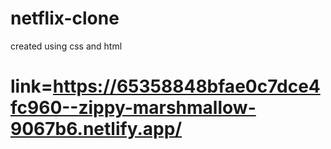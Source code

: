 # netflix-clone
created using css and html
# link=https://65358848bfae0c7dce4fc960--zippy-marshmallow-9067b6.netlify.app/

